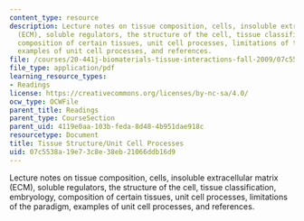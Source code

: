 ```yaml
---
content_type: resource
description: Lecture notes on tissue composition, cells, insoluble extracellular matrix
  (ECM), soluble regulators, the structure of the cell, tissue classification, embryology,
  composition of certain tissues, unit cell processes, limitations of the paradigm,
  examples of unit cell processes, and references.
file: /courses/20-441j-biomaterials-tissue-interactions-fall-2009/07c5538a19e73c8e38eb21066ddb16d9_MIT20_441JF09_read02_notes.pdf
file_type: application/pdf
learning_resource_types:
- Readings
license: https://creativecommons.org/licenses/by-nc-sa/4.0/
ocw_type: OCWFile
parent_title: Readings
parent_type: CourseSection
parent_uid: 4119e0aa-103b-feda-8d48-4b951dae918c
resourcetype: Document
title: Tissue Structure/Unit Cell Processes
uid: 07c5538a-19e7-3c8e-38eb-21066ddb16d9
---
```

Lecture notes on tissue composition, cells, insoluble extracellular matrix (ECM), soluble regulators, the structure of the cell, tissue classification, embryology, composition of certain tissues, unit cell processes, limitations of the paradigm, examples of unit cell processes, and references.